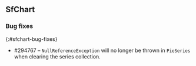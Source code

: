 ## SfChart

### Bug fixes
{:#sfchart-bug-fixes}

* \#294767 – `NullReferenceException` will no longer be thrown in `PieSeries` when clearing the series collection.